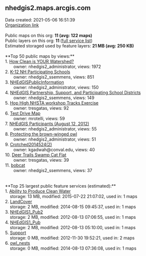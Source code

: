 <h2>nhedgis2.maps.arcgis.com</h2> Data created: 2021-05-06 16:51:39 <br /><a target='new' href='https://nhedgis2.maps.arcgis.com'>Organization link</a><br /><br />Public maps on this org: <b>11 (avg: 122 maps)</b><br />Public layers on this org: <b>11 </b>(<a target='new' href='https://services.arcgis.com/NDf6hJ8MMVnukPnN/ArcGIS/rest/services'>full service list</a>)<br />Estimated storaged used by feature layers: <b>21 MB (avg: 250 KB)</b><br /><br />**Top 50 public maps by views:**<br />  1. <a target='new' href='https://www.arcgis.com/home/item.html?id=291dece38e444ba899f4622897062fc8'>How Clean is YOUR Watershed?</a> <br />  &nbsp;&nbsp;&nbsp;&nbsp; &nbsp;&nbsp;owner: nhedgis2_administrator, views: 1972<br />  2. <a target='new' href='https://www.arcgis.com/home/item.html?id=8d442ed9257e4eba9fdee9fcd1137195'>K-12 NH Participating Schools</a> <br />  &nbsp;&nbsp;&nbsp;&nbsp; &nbsp;&nbsp;owner: nhedgis2_ssemmens, views: 851<br />  3. <a target='new' href='https://www.arcgis.com/home/item.html?id=2871536a633545429a58f828ae7230fc'>NHEdGISPublicInformation</a> <br />  &nbsp;&nbsp;&nbsp;&nbsp; &nbsp;&nbsp;owner: nhedgis2_administrator, views: 150<br />  4. <a target='new' href='https://www.arcgis.com/home/item.html?id=6d2f3a88b6af434c98d42dc40ee1a85d'>NHEdGIS Partnership, Support, and Participating School Districts</a> <br />  &nbsp;&nbsp;&nbsp;&nbsp; &nbsp;&nbsp;owner: nhedgis2_ssemmens, views: 149<br />  5. <a target='new' href='https://www.arcgis.com/home/item.html?id=0aa029da2f0c4b9ba1fc290b05bb6329'>Hop High NHSTA workshop Tracks Exercise</a> <br />  &nbsp;&nbsp;&nbsp;&nbsp; &nbsp;&nbsp;owner: tresgatas, views: 92<br />  6. <a target='new' href='https://www.arcgis.com/home/item.html?id=cc493ad799e548af804bed010e49e918'>Test Drive Map</a> <br />  &nbsp;&nbsp;&nbsp;&nbsp; &nbsp;&nbsp;owner: mrotelli, views: 59<br />  7. <a target='new' href='https://www.arcgis.com/home/item.html?id=fbc59e7cf9fa44c7820c805f1dab61c5'>NHEdGIS Participants (August 12, 2012)</a> <br />  &nbsp;&nbsp;&nbsp;&nbsp; &nbsp;&nbsp;owner: nhedgis2_administrator, views: 55<br />  8. <a target='new' href='https://www.arcgis.com/home/item.html?id=50f953821dc54e58848494cd8bae1d78'>Protecting the brown-winged owl</a> <br />  &nbsp;&nbsp;&nbsp;&nbsp; &nbsp;&nbsp;owner: nhedgis2_administrator, views: 51<br />  9. <a target='new' href='https://www.arcgis.com/home/item.html?id=8e296ec46ac04e2a82d4a63c35061ae9'>Crotched2014524(2)</a> <br />  &nbsp;&nbsp;&nbsp;&nbsp; &nbsp;&nbsp;owner: kgadwah@conval.edu, views: 40<br />  10. <a target='new' href='https://www.arcgis.com/home/item.html?id=56f18bd9aec34602bd71d34e3cc22f37'>Deer Trails Swamp Cat Flat</a> <br />  &nbsp;&nbsp;&nbsp;&nbsp; &nbsp;&nbsp;owner: tresgatas, views: 39<br />  11. <a target='new' href='https://www.arcgis.com/home/item.html?id=d9ac3a3ac1bb45c381f8cc89e83c6056'>bobcat</a> <br />  &nbsp;&nbsp;&nbsp;&nbsp; &nbsp;&nbsp;owner: nhedgis2_ssemmens, views: 37<br /><br /><br />**Top 25 largest public feature services (estimated):**<br /> 1. <a target='new' href='https://www.arcgis.com/home/item.html?id=f3067501d0b941d8a48db9cdbf2cb00e'>Ability to Produce Clean Water</a><br /> &nbsp;&nbsp;&nbsp;&nbsp;storage: 13 MB, modified: 2015-07-22 21:07:02,  used in: 1 maps<br /> 2. <a target='new' href='https://www.arcgis.com/home/item.html?id=473382257aaa44619dd8ea84272541ec'>LandCover</a><br /> &nbsp;&nbsp;&nbsp;&nbsp;storage: 2 MB, modified: 2014-08-15 09:45:37,  used in: 1 maps<br /> 3. <a target='new' href='https://www.arcgis.com/home/item.html?id=76e6453c823f473b95dfbd6ac449d9ea'>NHEdGIS1_Pub2</a><br /> &nbsp;&nbsp;&nbsp;&nbsp;storage: 2 MB, modified: 2012-08-13 07:06:55,  used in: 1 maps<br /> 4. <a target='new' href='https://www.arcgis.com/home/item.html?id=925b032b9b254ba99039c2245a13374c'>NHEdGIS1_Pub</a><br /> &nbsp;&nbsp;&nbsp;&nbsp;storage: 2 MB, modified: 2012-08-13 05:10:00,  used in: 1 maps<br /> 5. <a target='new' href='https://www.arcgis.com/home/item.html?id=4b68ac6f87604012aefd7b4e958abba9'>Support</a><br /> &nbsp;&nbsp;&nbsp;&nbsp;storage: 0 MB, modified: 2012-11-30 19:52:21,  used in: 2 maps<br /> 6. <a target='new' href='https://www.arcgis.com/home/item.html?id=49c69a5b972a47eb83f94fa1b173e0b2'>owl_nests</a><br /> &nbsp;&nbsp;&nbsp;&nbsp;storage: 0 MB, modified: 2014-08-13 07:36:08,  used in: 1 maps<br />